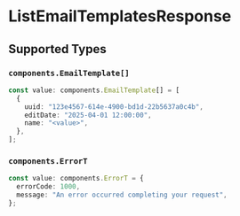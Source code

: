 # ListEmailTemplatesResponse


## Supported Types

### `components.EmailTemplate[]`

```typescript
const value: components.EmailTemplate[] = [
  {
    uuid: "123e4567-614e-4900-bd1d-22b5637a0c4b",
    editDate: "2025-04-01 12:00:00",
    name: "<value>",
  },
];
```

### `components.ErrorT`

```typescript
const value: components.ErrorT = {
  errorCode: 1000,
  message: "An error occurred completing your request",
};
```

